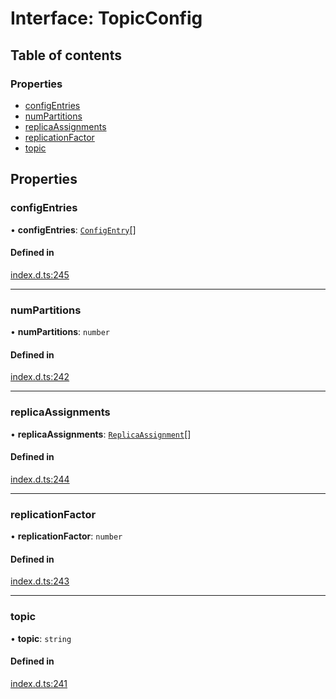 # Interface: TopicConfig

## Table of contents

### Properties

- [configEntries](TopicConfig.md#configentries)
- [numPartitions](TopicConfig.md#numpartitions)
- [replicaAssignments](TopicConfig.md#replicaassignments)
- [replicationFactor](TopicConfig.md#replicationfactor)
- [topic](TopicConfig.md#topic)

## Properties

### configEntries

• **configEntries**: [`ConfigEntry`](ConfigEntry.md)[]

#### Defined in

[index.d.ts:245](https://github.com/mostafa/xk6-kafka/blob/6551819/index.d.ts#L245)

___

### numPartitions

• **numPartitions**: `number`

#### Defined in

[index.d.ts:242](https://github.com/mostafa/xk6-kafka/blob/6551819/index.d.ts#L242)

___

### replicaAssignments

• **replicaAssignments**: [`ReplicaAssignment`](ReplicaAssignment.md)[]

#### Defined in

[index.d.ts:244](https://github.com/mostafa/xk6-kafka/blob/6551819/index.d.ts#L244)

___

### replicationFactor

• **replicationFactor**: `number`

#### Defined in

[index.d.ts:243](https://github.com/mostafa/xk6-kafka/blob/6551819/index.d.ts#L243)

___

### topic

• **topic**: `string`

#### Defined in

[index.d.ts:241](https://github.com/mostafa/xk6-kafka/blob/6551819/index.d.ts#L241)
